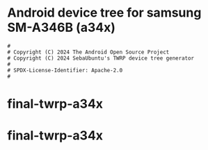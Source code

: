 # Android device tree for samsung SM-A346B (a34x)

```
#
# Copyright (C) 2024 The Android Open Source Project
# Copyright (C) 2024 SebaUbuntu's TWRP device tree generator
#
# SPDX-License-Identifier: Apache-2.0
#
```
# final-twrp-a34x
# final-twrp-a34x
